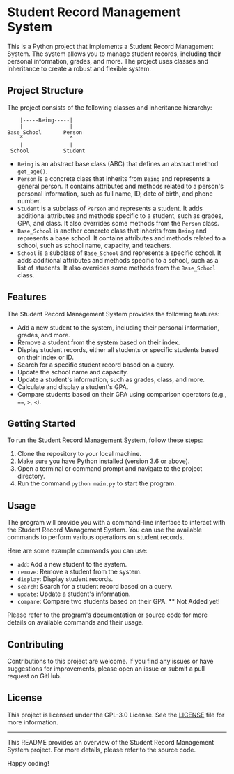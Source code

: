 # Student Record Management System

This is a Python project that implements a Student Record Management System. The system allows you to manage student records, including their personal information, grades, and more. The project uses classes and inheritance to create a robust and flexible system.

## Project Structure

The project consists of the following classes and inheritance hierarchy:

```
    |-----Being-----|
    |               |
Base_School       Person
    ^               ^
    |               |
 School           Student
```

- `Being` is an abstract base class (ABC) that defines an abstract method `get_age()`.
- `Person` is a concrete class that inherits from `Being` and represents a general person. It contains attributes and methods related to a person's personal information, such as full name, ID, date of birth, and phone number.
- `Student` is a subclass of `Person` and represents a student. It adds additional attributes and methods specific to a student, such as grades, GPA, and class. It also overrides some methods from the `Person` class.
- `Base_School` is another concrete class that inherits from `Being` and represents a base school. It contains attributes and methods related to a school, such as school name, capacity, and teachers.
- `School` is a subclass of `Base_School` and represents a specific school. It adds additional attributes and methods specific to a school, such as a list of students. It also overrides some methods from the `Base_School` class.

## Features

The Student Record Management System provides the following features:

- Add a new student to the system, including their personal information, grades, and more.
- Remove a student from the system based on their index.
- Display student records, either all students or specific students based on their index or ID.
- Search for a specific student record based on a query.
- Update the school name and capacity.
- Update a student's information, such as grades, class, and more.
- Calculate and display a student's GPA.
- Compare students based on their GPA using comparison operators (e.g., `==`, `>`, `<`).

## Getting Started

To run the Student Record Management System, follow these steps:

1. Clone the repository to your local machine.
2. Make sure you have Python installed (version 3.6 or above).
3. Open a terminal or command prompt and navigate to the project directory.
4. Run the command `python main.py` to start the program.

## Usage

The program will provide you with a command-line interface to interact with the Student Record Management System. You can use the available commands to perform various operations on student records.

Here are some example commands you can use:

- `add`: Add a new student to the system.
- `remove`: Remove a student from the system.
- `display`: Display student records.
- `search`: Search for a student record based on a query.
- `update`: Update a student's information.
- `compare`: Compare two students based on their GPA. ** Not Added yet!

Please refer to the program's documentation or source code for more details on available commands and their usage.

## Contributing

Contributions to this project are welcome. If you find any issues or have suggestions for improvements, please open an issue or submit a pull request on GitHub.

## License

This project is licensed under the GPL-3.0 License. See the [LICENSE](LICENSE) file for more information.

---

This README provides an overview of the Student Record Management System project. For more details, please refer to the source code.

Happy coding!
